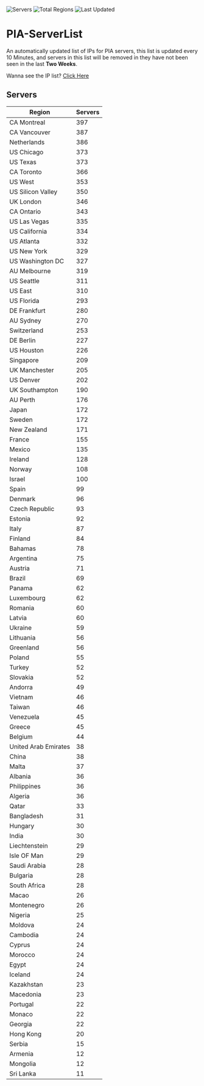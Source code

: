 ![Servers](https://img.shields.io/badge/Servers-12,526-darkgreen)
![Total Regions](https://img.shields.io/badge/Total_Regions-97-darkgreen)
![Last Updated](https://img.shields.io/badge/Last_Updated-April_29_2024_14:50_EDT-darkgreen)

# PIA-ServerList
An automatically updated list of IPs for PIA servers, this list is updated every 10 Minutes, and servers in this list will be removed in they have not been seen in the last **Two Weeks**.

Wanna see the IP list? [Click Here](./servers.json)

## Servers
| Region               | Servers |
|----------------------|---------|
| CA Montreal | 397 |
| CA Vancouver | 387 |
| Netherlands | 386 |
| US Chicago | 373 |
| US Texas | 373 |
| CA Toronto | 366 |
| US West | 353 |
| US Silicon Valley | 350 |
| UK London | 346 |
| CA Ontario | 343 |
| US Las Vegas | 335 |
| US California | 334 |
| US Atlanta | 332 |
| US New York | 329 |
| US Washington DC | 327 |
| AU Melbourne | 319 |
| US Seattle | 311 |
| US East | 310 |
| US Florida | 293 |
| DE Frankfurt | 280 |
| AU Sydney | 270 |
| Switzerland | 253 |
| DE Berlin | 227 |
| US Houston | 226 |
| Singapore | 209 |
| UK Manchester | 205 |
| US Denver | 202 |
| UK Southampton | 190 |
| AU Perth | 176 |
| Japan | 172 |
| Sweden | 172 |
| New Zealand | 171 |
| France | 155 |
| Mexico | 135 |
| Ireland | 128 |
| Norway | 108 |
| Israel | 100 |
| Spain | 99 |
| Denmark | 96 |
| Czech Republic | 93 |
| Estonia | 92 |
| Italy | 87 |
| Finland | 84 |
| Bahamas | 78 |
| Argentina | 75 |
| Austria | 71 |
| Brazil | 69 |
| Panama | 62 |
| Luxembourg | 62 |
| Romania | 60 |
| Latvia | 60 |
| Ukraine | 59 |
| Lithuania | 56 |
| Greenland | 56 |
| Poland | 55 |
| Turkey | 52 |
| Slovakia | 52 |
| Andorra | 49 |
| Vietnam | 46 |
| Taiwan | 46 |
| Venezuela | 45 |
| Greece | 45 |
| Belgium | 44 |
| United Arab Emirates | 38 |
| China | 38 |
| Malta | 37 |
| Albania | 36 |
| Philippines | 36 |
| Algeria | 36 |
| Qatar | 33 |
| Bangladesh | 31 |
| Hungary | 30 |
| India | 30 |
| Liechtenstein | 29 |
| Isle OF Man | 29 |
| Saudi Arabia | 28 |
| Bulgaria | 28 |
| South Africa | 28 |
| Macao | 26 |
| Montenegro | 26 |
| Nigeria | 25 |
| Moldova | 24 |
| Cambodia | 24 |
| Cyprus | 24 |
| Morocco | 24 |
| Egypt | 24 |
| Iceland | 24 |
| Kazakhstan | 23 |
| Macedonia | 23 |
| Portugal | 22 |
| Monaco | 22 |
| Georgia | 22 |
| Hong Kong | 20 |
| Serbia | 15 |
| Armenia | 12 |
| Mongolia | 12 |
| Sri Lanka | 11 |